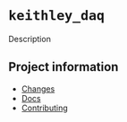 # `keithley_daq`

Description

## Project information

- [Changes](<https://nminaian.github.io/keithley_daq/changelog.html>)
- [Docs](<https://nminaian.github.io/keithley_daq>)
- [Contributing](<https://nminaian.github.io/keithley_daq/contributing.html>)
